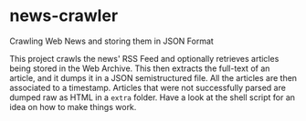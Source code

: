 # news-crawler

Crawling Web News and storing them in JSON Format

This project crawls the news' RSS Feed and optionally retrieves articles being stored in the Web Archive. This then extracts the full-text of an article, and it dumps it in a JSON semistructured file. All the articles are then associated to a timestamp. Articles that were not successfully parsed are dumped raw as HTML in a ```extra``` folder. Have a look at the shell script for an idea on how to make things work.
